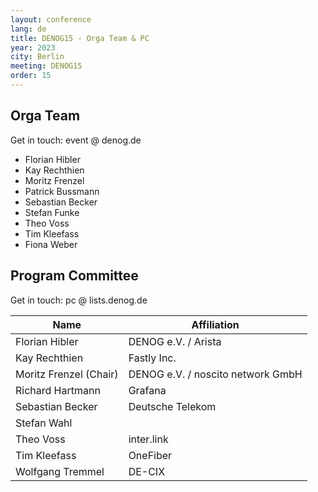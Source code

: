 ```yaml
---
layout: conference
lang: de
title: DENOG15 - Orga Team & PC
year: 2023
city: Berlin
meeting: DENOG15
order: 15
---
```


## Orga Team
Get in touch: event @ denog.de

- Florian Hibler
- Kay Rechthien
- Moritz Frenzel
- Patrick Bussmann
- Sebastian Becker
- Stefan Funke
- Theo Voss
- Tim Kleefass
- Fiona Weber

## Program Committee

Get in touch: pc @ lists.denog.de

| Name                   | Affiliation                       |
|------------------------|-----------------------------------|
| Florian Hibler         | DENOG e.V. / Arista               |
| Kay Rechthien          | Fastly Inc.                       |
| Moritz Frenzel (Chair) | DENOG e.V. / noscito network GmbH |
| Richard Hartmann       | Grafana                           |
| Sebastian Becker       | Deutsche Telekom                  |
| Stefan Wahl            |                                   |
| Theo Voss              | inter.link                        |
| Tim Kleefass           | OneFiber                          |
| Wolfgang Tremmel       | DE-CIX                            |

